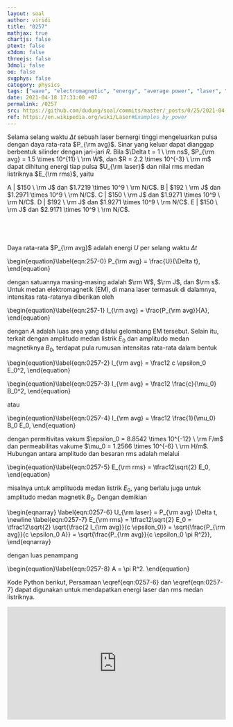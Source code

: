 ```yaml
---
layout: soal
author: viridi
title: "0257"
mathjax: true
chartjs: false
ptext: false
x3dom: false
threejs: false
3dmol: false
oo: false
svgphys: false
category: physics
tags: ["wave", "electromagnetic", "energy", "average power", "laser", "pulse", "magnetic field", "electric field", "tutorial-6", "fi1202", "2020-2"]
date: 2021-04-18 17:33:00 +07
permalink: /0257
src: https://github.com/dudung/soal/commits/master/_posts/0/25/2021-04-18-elementary-physics-tutorial-6-7.md
ref: https://en.wikipedia.org/wiki/Laser#Examples_by_power
---
```

Selama selang waktu $\Delta t$ sebuah laser bernergi tinggi mengeluarkan pulsa dengan daya rata-rata $P_{\rm avg}$. Sinar yang keluar dapat dianggap berbentuk silinder dengan jari-jari $R$. Bila $\Delta t = 1 \ \rm ns$, $P_{\rm avg} = 1.5 \times 10^{11} \ \rm W$, dan $R = 2.2 \times 10^{-3} \ \rm m$ dapat dihitung energi tiap pulsa $U_{\rm laser}$ dan nilai rms medan listriknya $E_{\rm rms}$, yaitu

A | $150 \ \rm J$ dan $1.7219 \times 10^9 \ \rm N/C$.
B | $192 \ \rm J$ dan $1.2971 \times 10^9 \ \rm N/C$.
C | $150 \ \rm J$ dan $1.9271 \times 10^9 \ \rm N/C$.
D | $192 \ \rm J$ dan $1.9271 \times 10^9 \ \rm N/C$.
E | $150 \ \rm J$ dan $2.9171 \times 10^9 \ \rm N/C$.


## &nbsp;
Daya rata-rata $P_{\rm avg}$ adalah energi $U$ per selang waktu $\Delta t$

\begin{equation}\label{eqn:257-0}
P_{\rm avg} = \frac{U}{\Delta t},
\end{equation}

dengan satuannya masing-masing adalah $\rm W$, $\rm J$, dan $\rm s$. Untuk medan elektromagnetik (EM), di mana laser termasuk di dalamnya, intensitas rata-ratanya diberikan oleh

\begin{equation}\label{eqn:257-1}
I_{\rm avg} = \frac{P_{\rm avg}}{A},
\end{equation}

dengan $A$ adalah luas area yang dilalui gelombang EM tersebut. Selain itu, terkait dengan amplitudo medan listrik $E_0$ dan amplitudo medan magnetiknya $B_0$, terdapat pula rumusan intensitas rata-rata dalam bentuk

\begin{equation}\label{eqn:0257-2}
I_{\rm avg} = \frac12 c \epsilon_0 E_0^2,
\end{equation}

\begin{equation}\label{eqn:0257-3}
I_{\rm avg} = \frac12 \frac{c}{\mu_0} B_0^2,
\end{equation}

atau 

\begin{equation}\label{eqn:0257-4}
I_{\rm avg} = \frac12 \frac{1}{\mu_0} B_0 E_0,
\end{equation}

dengan permitivitas vakum $\epsilon_0 = 8.8542 \times 10^{-12} \ \rm F/m$ dan permeabilitas vakume $\mu_0 = 1.2566 \times 10^{-6} \ \rm H/m$. Hubungan antara amplitudo dan besaran rms adalah melalui

\begin{equation}\label{eqn:0257-5}
E_{\rm rms} = \tfrac12\sqrt{2} E_0,
\end{equation}

misalnya untuk amplituoda medan listrik $E_0$, yang berlalu juga untuk amplitudo medan magnetik $B_0$. Dengan demikian

\begin{eqnarray}
\label{eqn:0257-6} U_{\rm laser} = P_{\rm avg} \Delta t, \newline
\label{eqn:0257-7} E_{\rm rms} = \tfrac12\sqrt{2} E_0 = \tfrac12\sqrt{2} \sqrt{\frac{2 I_{\rm avg}}{c \epsilon_0}} = \sqrt{\frac{P_{\rm avg}}{c \epsilon_0 A}} = \sqrt{\frac{P_{\rm avg}}{c \epsilon_0 \pi R^2}},
\end{eqnarray}

dengan luas penampang

\begin{equation}\label{eqn:0257-8}
A = \pi R^2.
\end{equation}

Kode Python berikut, Persamaan \eqref{eqn:0257-6} dan \eqref{eqn:0257-7} dapat digunakan untuk mendapatkan energi laser dan rms medan listriknya.

<iframe src="https://trinket.io/embed/python/7ea9458717" width="100%" height="260" frameborder="0" marginwidth="0" marginheight="0" allowfullscreen></iframe>
